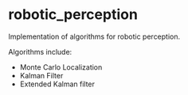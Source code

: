 # robotic_perception
Implementation of algorithms for robotic perception.

Algorithms include:
  - Monte Carlo Localization
  - Kalman Filter
  - Extended Kalman filter
